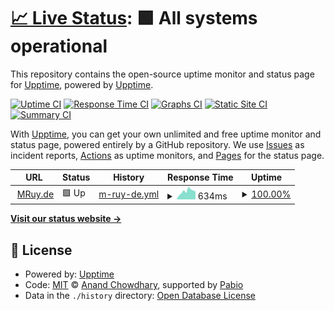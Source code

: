 # [📈 Live Status](https://upptime.github.io/upptime): <!--live status--> **🟩 All systems operational**

This repository contains the open-source uptime monitor and status page for [Upptime](https://upptime.js.org), powered by [Upptime](https://github.com/upptime/upptime).

[![Uptime CI](https://github.com/mruy/mruyde-upptime/workflows/Uptime%20CI/badge.svg)](https://github.com/mruy/mruyde-upptime/actions?query=workflow%3A%22Uptime+CI%22)
[![Response Time CI](https://github.com/mruy/mruyde-upptime/workflows/Response%20Time%20CI/badge.svg)](https://github.com/mruy/mruyde-upptime/actions?query=workflow%3A%22Response+Time+CI%22)
[![Graphs CI](https://github.com/mruy/mruyde-upptime/workflows/Graphs%20CI/badge.svg)](https://github.com/mruy/mruyde-upptime/actions?query=workflow%3A%22Graphs+CI%22)
[![Static Site CI](https://github.com/mruy/mruyde-upptime/workflows/Static%20Site%20CI/badge.svg)](https://github.com/mruy/mruyde-upptime/actions?query=workflow%3A%22Static+Site+CI%22)
[![Summary CI](https://github.com/mruy/mruyde-upptime/workflows/Summary%20CI/badge.svg)](https://github.com/mruy/mruyde-upptime/actions?query=workflow%3A%22Summary+CI%22)

With [Upptime](https://upptime.js.org), you can get your own unlimited and free uptime monitor and status page, powered entirely by a GitHub repository. We use [Issues](https://github.com/upptime/upptime/issues) as incident reports, [Actions](https://github.com/mruy/mruyde-upptime/actions) as uptime monitors, and [Pages](https://upptime.github.io/upptime) for the status page.

<!--start: status pages-->
<!-- This summary is generated by Upptime (https://github.com/upptime/upptime) -->
<!-- Do not edit this manually, your changes will be overwritten -->
<!-- prettier-ignore -->
| URL | Status | History | Response Time | Uptime |
| --- | ------ | ------- | ------------- | ------ |
| <img alt="" src="https://icons.duckduckgo.com/ip3/www.mruy.de.ico" height="13"> [MRuy.de](https://www.mruy.de) | 🟩 Up | [m-ruy-de.yml](https://github.com/MRuy/mruyde-upptime/commits/HEAD/history/m-ruy-de.yml) | <details><summary><img alt="Response time graph" src="./graphs/m-ruy-de/response-time-week.png" height="20"> 634ms</summary><br><a href="https://mruy.github.io/mruyde-upptime/history/m-ruy-de"><img alt="Response time 821" src="https://img.shields.io/endpoint?url=https%3A%2F%2Fraw.githubusercontent.com%2FMRuy%2Fmruyde-upptime%2FHEAD%2Fapi%2Fm-ruy-de%2Fresponse-time.json"></a><br><a href="https://mruy.github.io/mruyde-upptime/history/m-ruy-de"><img alt="24-hour response time 614" src="https://img.shields.io/endpoint?url=https%3A%2F%2Fraw.githubusercontent.com%2FMRuy%2Fmruyde-upptime%2FHEAD%2Fapi%2Fm-ruy-de%2Fresponse-time-day.json"></a><br><a href="https://mruy.github.io/mruyde-upptime/history/m-ruy-de"><img alt="7-day response time 634" src="https://img.shields.io/endpoint?url=https%3A%2F%2Fraw.githubusercontent.com%2FMRuy%2Fmruyde-upptime%2FHEAD%2Fapi%2Fm-ruy-de%2Fresponse-time-week.json"></a><br><a href="https://mruy.github.io/mruyde-upptime/history/m-ruy-de"><img alt="30-day response time 754" src="https://img.shields.io/endpoint?url=https%3A%2F%2Fraw.githubusercontent.com%2FMRuy%2Fmruyde-upptime%2FHEAD%2Fapi%2Fm-ruy-de%2Fresponse-time-month.json"></a><br><a href="https://mruy.github.io/mruyde-upptime/history/m-ruy-de"><img alt="1-year response time 821" src="https://img.shields.io/endpoint?url=https%3A%2F%2Fraw.githubusercontent.com%2FMRuy%2Fmruyde-upptime%2FHEAD%2Fapi%2Fm-ruy-de%2Fresponse-time-year.json"></a></details> | <details><summary><a href="https://mruy.github.io/mruyde-upptime/history/m-ruy-de">100.00%</a></summary><a href="https://mruy.github.io/mruyde-upptime/history/m-ruy-de"><img alt="All-time uptime 99.93%" src="https://img.shields.io/endpoint?url=https%3A%2F%2Fraw.githubusercontent.com%2FMRuy%2Fmruyde-upptime%2FHEAD%2Fapi%2Fm-ruy-de%2Fuptime.json"></a><br><a href="https://mruy.github.io/mruyde-upptime/history/m-ruy-de"><img alt="24-hour uptime 100.00%" src="https://img.shields.io/endpoint?url=https%3A%2F%2Fraw.githubusercontent.com%2FMRuy%2Fmruyde-upptime%2FHEAD%2Fapi%2Fm-ruy-de%2Fuptime-day.json"></a><br><a href="https://mruy.github.io/mruyde-upptime/history/m-ruy-de"><img alt="7-day uptime 100.00%" src="https://img.shields.io/endpoint?url=https%3A%2F%2Fraw.githubusercontent.com%2FMRuy%2Fmruyde-upptime%2FHEAD%2Fapi%2Fm-ruy-de%2Fuptime-week.json"></a><br><a href="https://mruy.github.io/mruyde-upptime/history/m-ruy-de"><img alt="30-day uptime 99.88%" src="https://img.shields.io/endpoint?url=https%3A%2F%2Fraw.githubusercontent.com%2FMRuy%2Fmruyde-upptime%2FHEAD%2Fapi%2Fm-ruy-de%2Fuptime-month.json"></a><br><a href="https://mruy.github.io/mruyde-upptime/history/m-ruy-de"><img alt="1-year uptime 99.93%" src="https://img.shields.io/endpoint?url=https%3A%2F%2Fraw.githubusercontent.com%2FMRuy%2Fmruyde-upptime%2FHEAD%2Fapi%2Fm-ruy-de%2Fuptime-year.json"></a></details>

<!--end: status pages-->

[**Visit our status website →**](https://upptime.github.io/upptime)

## 📄 License

- Powered by: [Upptime](https://github.com/upptime/upptime)
- Code: [MIT](./LICENSE) © [Anand Chowdhary](https://anandchowdhary.com), supported by [Pabio](https://pabio.com)
- Data in the `./history` directory: [Open Database License](https://opendatacommons.org/licenses/odbl/1-0/)
